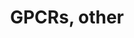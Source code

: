 ---
annotations:
- type: Pathway Ontology
  value: G protein mediated signaling pathway
authors:
- MaintBot
- Mkutmon
- Eweitz
description: This pathway was created using the GPCRDB (Horn et al., 1998), http://www.gpcr.org/7tm/
  (originally at http://www.cmbi.kun.nl/7tm/). The groupings are based on the GPCR
  phylogenetic tree available from the GPCRDB and the training sets used by Karchin
  et al. (Bioinformatics, 2002, pg. 147-159). The labels indicate children and grandchildren
  of the various classes of GPCRs as described by these references.
last-edited: 2021-05-21
organisms:
- Bos taurus
redirect_from:
- /index.php/Pathway:WP990
- /instance/WP990
schema-jsonld:
- '@context': https://schema.org/
  '@id': https://wikipathways.github.io/pathways/WP990.html
  '@type': Dataset
  creator:
    '@type': Organization
    name: WikiPathways
  description: This pathway was created using the GPCRDB (Horn et al., 1998), http://www.gpcr.org/7tm/
    (originally at http://www.cmbi.kun.nl/7tm/). The groupings are based on the GPCR
    phylogenetic tree available from the GPCRDB and the training sets used by Karchin
    et al. (Bioinformatics, 2002, pg. 147-159). The labels indicate children and grandchildren
    of the various classes of GPCRs as described by these references.
  keywords:
  - HTR7
  - OR2H1
  - SMO
  - OR5-85
  - GPR55
  - GPR133
  - HSA1
  - OR3A3
  - OR1E3P
  - TAAR2
  - VN1R1
  - RXFP1
  - CXCR2
  - OR7E19P
  - OR51A1P
  - OR5E1P
  - OR2A20P
  - GPR84
  - ALG6
  - LPHN3
  - GPR132
  - ACKR1
  - GPR162
  - GPR116
  - P47892
  - OR5D3
  - GRPR
  - OR10A5
  - MCHR2
  - GPR176
  - OR8G1
  - HRH4
  - GNRHR
  - ADORA2A
  - OR1R1P
  - OR10A2
  - F2R
  - OR7E24
  - OR7E18P
  - UTS2R
  - OR1E1
  - LPHN2
  - CHRM3
  - GPR61
  - PROKR2
  - OR1F1
  - RXFP3
  - CELSR2
  - GHRHR
  - GRM8
  - OR2M4
  - OR1J5
  - OR10A1
  - Q9UDD8
  - OR5D3P
  - GPR17
  - SSTR2
  - GRM1
  - TAAR3
  - GPR83
  - FP
  - EMR3
  - GPR77
  - 5HTR1F
  - O60411
  - CCKBR
  - OR8G2
  - OR2A9P
  - LGR6
  - GPR135
  - TAAR5
  - OR6C2
  - HSA12
  - GPR18
  - CELSR3
  - GPR98
  - CCR2
  - Q9H2C7
  - DRD3
  - HTR2A
  - P47889
  - OR3A1
  - ADRA1D
  - CELSR1
  - CHRM2
  - FSHR
  - Q9UEB1
  - ADRB2
  - GPR143
  - GPR62
  - Q9UDD7
  - P2RY11
  - GPR183
  - EDNRA
  - HSA8
  - CXCR3
  - NTSR1
  - CNR1
  - OR3A4
  - OR2A4
  - DRD4
  - Q9BYT4
  - OR1N1
  - GPR88
  - ADORA3
  - P47886
  - OR2F1
  - OR1G1
  - P2RY13
  - OR7E35P
  - S1PR1
  - HSA10
  - CCR5
  - GPR56
  - OR2A5
  - LTB4R2
  - OR2B6
  - EMR2
  license: CC0
  name: GPCRs, other
seo: CreativeWork
title: GPCRs, other
wpid: WP990
---